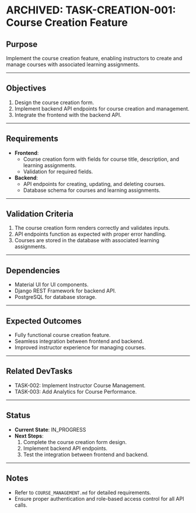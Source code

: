 # ARCHIVED: TASK-CREATION-001: Course Creation Feature

## Purpose

Implement the course creation feature, enabling instructors to create and manage courses with associated learning assignments.

---

## Objectives

1. Design the course creation form.
2. Implement backend API endpoints for course creation and management.
3. Integrate the frontend with the backend API.

---

## Requirements

- **Frontend**:
  - Course creation form with fields for course title, description, and learning assignments.
  - Validation for required fields.
- **Backend**:
  - API endpoints for creating, updating, and deleting courses.
  - Database schema for courses and learning assignments.

---

## Validation Criteria

1. The course creation form renders correctly and validates inputs.
2. API endpoints function as expected with proper error handling.
3. Courses are stored in the database with associated learning assignments.

---

## Dependencies

- Material UI for UI components.
- Django REST Framework for backend API.
- PostgreSQL for database storage.

---

## Expected Outcomes

- Fully functional course creation feature.
- Seamless integration between frontend and backend.
- Improved instructor experience for managing courses.

---

## Related DevTasks

- TASK-002: Implement Instructor Course Management.
- TASK-003: Add Analytics for Course Performance.

---

## Status

- **Current State**: IN_PROGRESS
- **Next Steps**:
  1. Complete the course creation form design.
  2. Implement backend API endpoints.
  3. Test the integration between frontend and backend.

---

## Notes

- Refer to `COURSE_MANAGEMENT.md` for detailed requirements.
- Ensure proper authentication and role-based access control for all API calls.
